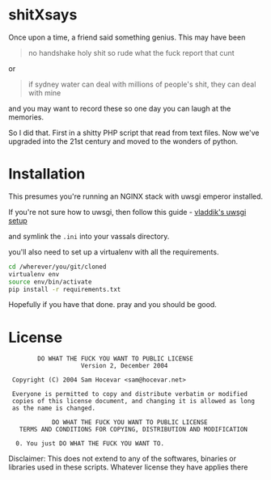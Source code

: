 # shitXsays

Once upon a time, a friend said something genius. This may have been

> no handshake
> holy shit
> so rude
> what the fuck
> report that cunt

or

> if sydney water can deal with millions of people's shit, they can deal with mine

and you may want to record these so one day you can laugh at the memories.

So I did that. First in a shitty PHP script that read from text files. Now we've upgraded into the 21st century and moved to the wonders of python. 

# Installation

This presumes you're running an NGINX stack with uwsgi emperor installed.

If you're not sure how to uwsgi, then follow this guide - [vladdik's uwsgi setup](http://vladikk.com/2013/09/12/serving-flask-with-nginx-on-ubuntu/)

and symlink the `.ini` into your vassals directory.

you'll also need to set up a virtualenv with all the requirements.

```bash
cd /wherever/you/git/cloned
virtualenv env
source env/bin/activate
pip install -r requirements.txt
```

Hopefully if you have that done. pray and you should be good.

# License
```
        DO WHAT THE FUCK YOU WANT TO PUBLIC LICENSE 
                    Version 2, December 2004 

 Copyright (C) 2004 Sam Hocevar <sam@hocevar.net> 

 Everyone is permitted to copy and distribute verbatim or modified 
 copies of this license document, and changing it is allowed as long 
 as the name is changed. 

            DO WHAT THE FUCK YOU WANT TO PUBLIC LICENSE 
   TERMS AND CONDITIONS FOR COPYING, DISTRIBUTION AND MODIFICATION 

  0. You just DO WHAT THE FUCK YOU WANT TO.

```

Disclaimer: This does not extend to any of the softwares, binaries or libraries used in these scripts. Whatever license they have applies there
